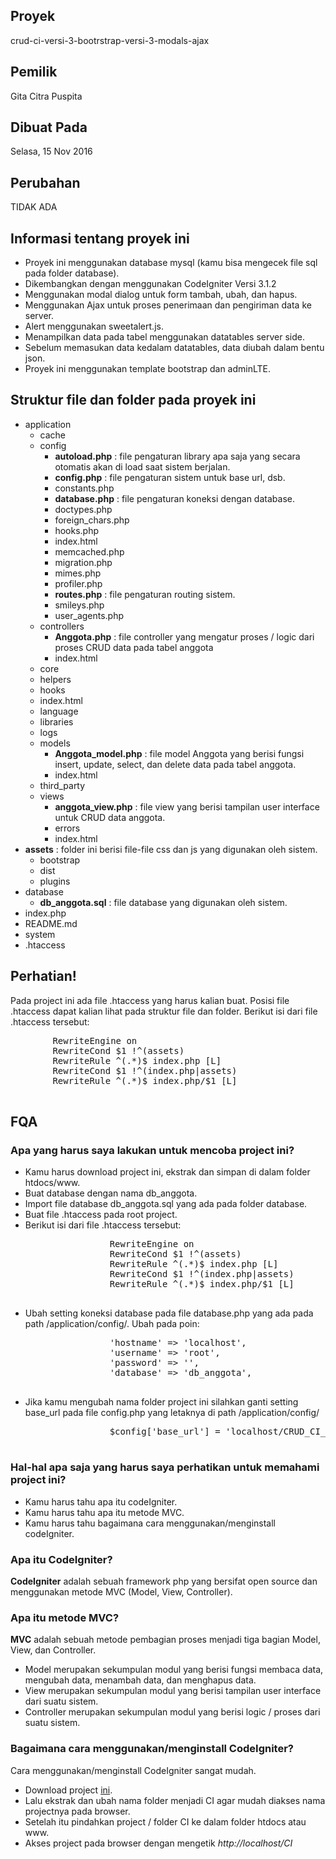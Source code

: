<h2>Proyek</h2>
crud-ci-versi-3-bootrstrap-versi-3-modals-ajax
<h2>Pemilik</h2>
Gita Citra Puspita
<h2>Dibuat Pada</h2>
Selasa, 15 Nov 2016

<h2>Perubahan</h2>
TIDAK ADA

<h2>Informasi tentang proyek ini</h2>
<ul>
	<li>Proyek ini menggunakan database mysql (kamu bisa mengecek file sql pada folder database).</li>
	<li>Dikembangkan dengan menggunakan CodeIgniter Versi 3.1.2</li>
	<li>Menggunakan modal dialog untuk form tambah, ubah, dan hapus.</li>
	<li>Menggunakan Ajax untuk proses penerimaan dan pengiriman data ke server.</li>
	<li>Alert menggunakan sweetalert.js.</li>
	<li>Menampilkan data pada tabel menggunakan datatables server side.</li>
	<li>Sebelum memasukan data kedalam datatables, data diubah dalam bentu json.</li>
	<li>Proyek ini menggunakan template bootstrap dan adminLTE.</li>
</ul>

<h2>Struktur file dan folder pada proyek ini</h2>
<ul>
	<li>application
		<ul>
			<li>cache</li>
			<li>config
				<ul>
					<li><b>autoload.php</b> : file pengaturan library apa saja yang secara otomatis akan di load saat sistem berjalan.</li>
					<li><b>config.php</b> : file pengaturan sistem untuk base url, dsb.</li>
					<li>constants.php</li>
					<li><b>database.php</b> : file pengaturan koneksi dengan database.</li>
					<li>doctypes.php</li>
					<li>foreign_chars.php</li>
					<li>hooks.php</li>
					<li>index.html</li>
					<li>memcached.php</li>
					<li>migration.php</li>
					<li>mimes.php</li>
					<li>profiler.php</li>
					<li><b>routes.php</b> : file pengaturan routing sistem.</li>
					<li>smileys.php</li>
					<li>user_agents.php</li>
				</ul>
			</li>
			<li>controllers
				<ul>
					<li><b>Anggota.php</b> : file controller yang mengatur proses / logic dari proses CRUD data pada tabel anggota</li>
					<li>index.html</li>
				</ul>
			</li>
			<li>core</li>
			<li>helpers</li>
			<li>hooks</li>
			<li>index.html</li>
			<li>language</li>
			<li>libraries</li>
			<li>logs</li>
			<li>models
				<ul>
					<li><b>Anggota_model.php</b> : file model Anggota yang berisi fungsi insert, update, select, dan delete data pada tabel anggota.</li>
					<li>index.html</li>
				</ul>
			</li>
			<li>third_party</li>
			<li>views
				<ul>
					<li><b>anggota_view.php</b> : file view yang berisi tampilan user interface untuk CRUD data anggota.</li>
					<li>errors</li>
					<li>index.html</li>
				</ul>
			</li>
		</ul>
	</li>
	<li><b>assets</b> : folder ini berisi file-file css dan js yang digunakan oleh sistem.
		<ul>
			<li>bootstrap</li>
			<li>dist</li>
			<li>plugins</li>
		</ul>
	</li>
	<li>database
		<ul>
			<li><b>db_anggota.sql</b> : file database yang digunakan oleh sistem.</li>
		</ul>
	</li>
	<li>index.php</li>
	<li>README.md</li>
	<li>system</li>
	<li>.htaccess</li>
</ul>

<h2>Perhatian!</h2>
<p>Pada project ini ada file .htaccess yang harus kalian buat. Posisi file .htaccess dapat kalian lihat pada struktur file dan folder.
	Berikut isi dari file .htaccess tersebut:
	<pre>
		RewriteEngine on
		RewriteCond $1 !^(assets)
		RewriteRule ^(.*)$ index.php [L]
		RewriteCond $1 !^(index.php|assets)
		RewriteRule ^(.*)$ index.php/$1 [L]
	</pre>
</p>	
<h2>FQA</h2>
<h3>Apa yang harus saya lakukan untuk mencoba project ini?</h3>
<p>
	<ul>
		<li>Kamu harus download project ini, ekstrak dan simpan di dalam folder htdocs/www.</li>
		<li>Buat database dengan nama db_anggota.</li>
		<li>Import file database db_anggota.sql yang ada pada folder database.</li>
		<li>Buat file .htaccess pada root project.</li>
		<li>Berikut isi dari file .htaccess tersebut:
			<pre>
				RewriteEngine on
				RewriteCond $1 !^(assets)
				RewriteRule ^(.*)$ index.php [L]
				RewriteCond $1 !^(index.php|assets)
				RewriteRule ^(.*)$ index.php/$1 [L]
			</pre>
		</li>
		<li>Ubah setting koneksi database pada file database.php yang ada pada path /application/config/. Ubah pada poin:
			<pre>
				'hostname' => 'localhost',
				'username' => 'root',
				'password' => '',
				'database' => 'db_anggota',
			</pre>
		</li>
		<li>Jika kamu mengubah nama folder project ini silahkan ganti setting base_url pada file config.php yang letaknya di path /application/config/
			<pre>
				$config['base_url'] = 'localhost/CRUD_CI_Bootrstrap_Modals_AJAX/';
			</pre>
		</li>
	</ul>
</p>

<h3>Hal-hal apa saja yang harus saya perhatikan untuk memahami project ini?</h3>
<p>
	<ul>
		<li>Kamu harus tahu apa itu codeIgniter.</li>
		<li>Kamu harus tahu apa itu metode MVC.</li>
		<li>Kamu harus tahu bagaimana cara menggunakan/menginstall codeIgniter.</li>
	</ul>
</p>
<h3>Apa itu CodeIgniter?</h3>
<p>
	<b>CodeIgniter</b> adalah sebuah framework php yang bersifat open source dan menggunakan metode MVC (Model, View, Controller). 
</p>
<h3>Apa itu metode MVC?</h3>
<p>
	<b>MVC</b> adalah sebuah metode pembagian proses menjadi tiga bagian Model, View, dan Controller. 
	<ul>
		<li>Model merupakan sekumpulan modul yang berisi fungsi membaca data, mengubah data, menambah data, dan menghapus data.</li>
		<li>View merupakan sekumpulan modul yang berisi tampilan user interface dari suatu sistem.</li>
		<li>Controller merupakan sekumpulan modul yang berisi logic / proses dari suatu sistem.</li>
	</ul>
</p>
<h3>Bagaimana cara menggunakan/menginstall CodeIgniter?</h3>
<p>
	Cara menggunakan/menginstall CodeIgniter sangat mudah. 
	<ul>
		<li>Download project <a href="https://codeload.github.com/bcit-ci/CodeIgniter/zip/3.1.2">ini</a>.</li>
		<li>Lalu ekstrak dan ubah nama folder menjadi CI agar mudah diakses nama projectnya pada browser.</li>
		<li>Setelah itu pindahkan project / folder CI ke dalam folder htdocs atau www.</li>
		<li>Akses project pada browser dengan mengetik <i>http://localhost/CI</i></li>
	</ul>
</p>
